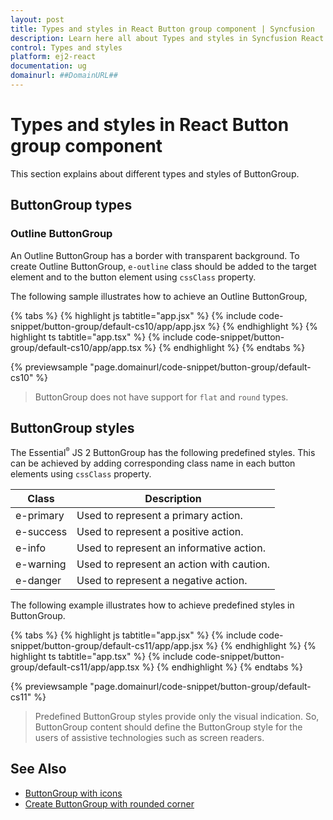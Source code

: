 ```yaml
---
layout: post
title: Types and styles in React Button group component | Syncfusion
description: Learn here all about Types and styles in Syncfusion React Button group component of Syncfusion Essential JS 2 and more.
control: Types and styles 
platform: ej2-react
documentation: ug
domainurl: ##DomainURL##
---
```


# Types and styles in React Button group component

This section explains about different types and styles of ButtonGroup.

## ButtonGroup types

### Outline ButtonGroup

An Outline ButtonGroup has a border with transparent background. To create Outline ButtonGroup, `e-outline` class should be added to the target element and to the button element using `cssClass` property.

The following sample illustrates how to achieve an Outline ButtonGroup,

{% tabs %}
{% highlight js tabtitle="app.jsx" %}
{% include code-snippet/button-group/default-cs10/app/app.jsx %}
{% endhighlight %}
{% highlight ts tabtitle="app.tsx" %}
{% include code-snippet/button-group/default-cs10/app/app.tsx %}
{% endhighlight %}
{% endtabs %}

 {% previewsample "page.domainurl/code-snippet/button-group/default-cs10" %}

> ButtonGroup does not have support for `flat` and `round` types.

## ButtonGroup styles

The Essential<sup style="font-size:70%">&reg;</sup> JS 2 ButtonGroup has the following predefined styles. This can be achieved by adding corresponding class name in each button elements using `cssClass` property.

| Class | Description |
| -------- | -------- |
| e-primary | Used to represent a primary action. |
| e-success | Used to represent a positive action. |
| e-info |  Used to represent an informative action. |
| e-warning | Used to represent an action with caution. |
| e-danger | Used to represent a negative action. |

The following example illustrates how to achieve predefined styles in ButtonGroup.

{% tabs %}
{% highlight js tabtitle="app.jsx" %}
{% include code-snippet/button-group/default-cs11/app/app.jsx %}
{% endhighlight %}
{% highlight ts tabtitle="app.tsx" %}
{% include code-snippet/button-group/default-cs11/app/app.tsx %}
{% endhighlight %}
{% endtabs %}

 {% previewsample "page.domainurl/code-snippet/button-group/default-cs11" %}

> Predefined ButtonGroup styles provide only the visual indication. So, ButtonGroup content should define the ButtonGroup style for the users of assistive technologies such as screen readers.

## See Also

* [ButtonGroup with icons](./how-to/create-buttongroup-with-icons)
* [Create ButtonGroup with rounded corner](./how-to/create-buttongroup-with-rounded-corner)